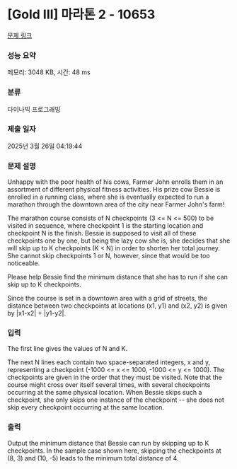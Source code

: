 # [Gold III] 마라톤 2 - 10653 

[문제 링크](https://www.acmicpc.net/problem/10653) 

### 성능 요약

메모리: 3048 KB, 시간: 48 ms

### 분류

다이나믹 프로그래밍

### 제출 일자

2025년 3월 26일 04:19:44

### 문제 설명

<p>Unhappy with the poor health of his cows, Farmer John enrolls them in an assortment of different physical fitness activities.  His prize cow Bessie is enrolled in a running class, where she is eventually expected to run a marathon through the downtown area of the city near Farmer John's farm!</p>

<p>The marathon course consists of N checkpoints (3 <= N <= 500) to be visited in sequence, where checkpoint 1 is the starting location and checkpoint N is the finish.  Bessie is supposed to visit all of these checkpoints one by one, but being the lazy cow she is, she decides that she will skip up to K checkpoints (K < N) in order to shorten her total journey.  She cannot skip checkpoints 1 or N, however, since that would be too noticeable.</p>

<p>Please help Bessie find the minimum distance that she has to run if she can skip up to K checkpoints.  </p>

<p>Since the course is set in a downtown area with a grid of streets, the distance between two checkpoints at locations (x1, y1) and (x2, y2) is given by |x1-x2| + |y1-y2|.</p>

### 입력 

 <p>The first line gives the values of N and K.</p>

<p>The next N lines each contain two space-separated integers, x and y, representing a checkpoint (-1000 <= x <= 1000, -1000 <= y <= 1000). The checkpoints are given in the order that they must be visited. Note that the course might cross over itself several times, with several checkpoints occurring at the same physical location.  When Bessie skips such a checkpoint, she only skips one instance of the checkpoint -- she does not skip every checkpoint occurring at the same location.</p>

### 출력 

 <p>Output the minimum distance that Bessie can run by skipping up to K checkpoints.  In the sample case shown here, skipping the checkpoints at (8, 3) and (10, -5) leads to the minimum total distance of 4.</p>


